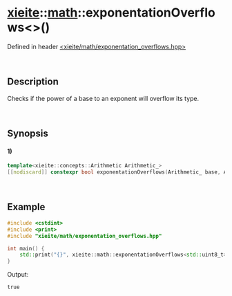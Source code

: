 # [xieite](../../xieite.md)\:\:[math](../../math.md)\:\:exponentationOverflows\<\>\(\)
Defined in header [<xieite/math/exponentation_overflows.hpp>](../../../include/xieite/math/exponentation_overflows.hpp)

&nbsp;

## Description
Checks if the power of a base to an exponent will overflow its type.

&nbsp;

## Synopsis
#### 1)
```cpp
template<xieite::concepts::Arithmetic Arithmetic_>
[[nodiscard]] constexpr bool exponentationOverflows(Arithmetic_ base, Arithmetic_ exponent) noexcept;
```

&nbsp;

## Example
```cpp
#include <cstdint>
#include <print>
#include "xieite/math/exponentation_overflows.hpp"

int main() {
    std::print("{}", xieite::math::exponentationOverflows<std::uint8_t>(2, 9));
}
```
Output:
```
true
```

